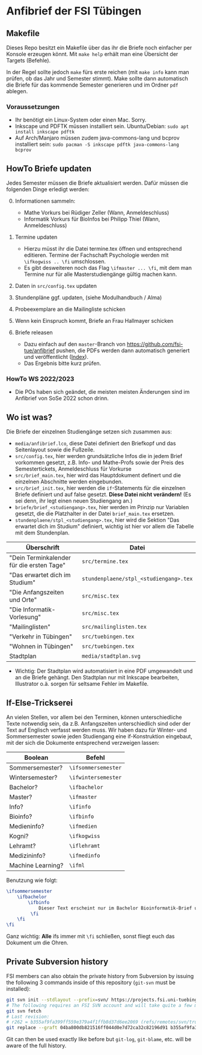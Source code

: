 # Anfibrief der FSI Tübingen

## Makefile

Dieses Repo besitzt ein Makefile über das ihr die Briefe noch einfacher per
Konsole erzeugen könnt. Mit `make help` erhält man eine Übersicht der Targets
(Befehle).

In der Regel sollte jedoch `make` fürs erste reichen (mit `make info` kann man
prüfen, ob das Jahr und Semester stimmt). Make sollte dann automatisch die
Briefe für das kommende Semester generieren und im Ordner `pdf` ablegen.

### Voraussetzungen
- Ihr benötigt ein Linux-System oder einen Mac. Sorry.
- Inkscape und PDFTK müssen installiert sein. Ubuntu/Debian: `sudo apt install inkscape pdftk`
- Auf Arch/Manjaro müssen zudem java-commons-lang und bcprov installiert sein: `sudo pacman -S inkscape pdftk java-commons-lang bcprov`

## HowTo Briefe updaten

Jedes Semester müssen die Briefe aktualisiert werden. Dafür müssen die
folgenden Dinge erledigt werden:

0. Informationen sammeln:
    - Mathe Vorkurs bei Rüdiger Zeller (Wann, Anmeldeschluss)
    - Informatik Vorkurs für BioInfos bei Philipp Thiel (Wann, Anmeldeschluss)

1. Termine updaten
    - Hierzu müsst ihr die Datei termine.tex öffnen und entsprechend editieren.
      Termine der Fachschaft Psychologie werden mit `\ifkogwiss .. \fi`
      umschlossen.
    - Es gibt desweiteren noch das Flag `\ifmaster ... \fi`, mit dem man Termine
      nur für alle Masterstudiengänge gültig machen kann.

2. Daten in `src/config.tex` updaten
3. Stundenpläne ggf. updaten, (siehe Modulhandbuch / Alma)
4. Probeexemplare an die Mailingliste schicken
5. Wenn kein Einspruch kommt, Briefe an Frau Hallmayer schicken
6. Briefe releasen
    - Dazu einfach auf den `master`-Branch von
      https://github.com/fsi-tue/anfibrief pushen, die PDFs werden dann
      automatisch generiert und veröffentlicht
      ([Index](https://teri.fsi.uni-tuebingen.de/anfibrief/)).
    - Das Ergebnis bitte kurz prüfen.

### HowTo WS 2022/2023
- Die POs haben sich geändet, die meisten meisten Änderungen sind im Anfibrief von SoSe 2022 schon drinn.

## Wo ist was?
Die Briefe der einzelnen Studiengänge setzen sich zusammen aus:
- `media/anfibrief.lco`, diese Datei definiert den Briefkopf und das
  Seitenlayout sowie die Fußzeile.
- `src/config.tex`, hier werden grundsätzliche Infos die in jedem Brief
  vorkommen gesetzt, z.B. Info- und Mathe-Profs sowie der Preis des
  Semestertickets, Anmeldeschluss für Vorkurse
- `src/brief_main.tex`, hier wird das Hauptdokument definert und die einzelnen
  Abschnitte werden eingebunden.
- `src/brief_init.tex`, hier werden die `if`-Statements für die einzelnen Briefe
  definiert und auf false gesetzt. **Diese Datei nicht verändern!** (Es sei
  denn, ihr legt einen neuen Studiengang an.)
- `briefe/brief_<studiengang>.tex`, hier werden im Prinzip nur Variablen
  gesetzt, die die Platzhalter in der Datei `brief_main.tex` ersetzen.
- `stundenplaene/stpl_<studiengang>.tex`, hier wird die Sektion "Das erwartet
  dich im Studium" definiert, wichtig ist hier vor allem die Tabelle mit dem
  Stundenplan.

|Überschrift|Datei|
|-----------|-----|
|"Dein Terminkalender für die ersten Tage"|`src/termine.tex`|
|"Das erwartet dich im Studium"|`stundenplaene/stpl_<studiengang>.tex`|
|"Die Anfangszeiten und Orte"|`src/misc.tex`|
|"Die Informatik-Vorlesung"|`src/misc.tex`|
|"Mailinglisten"|`src/mailinglisten.tex`|
|"Verkehr in Tübingen"|`src/tuebingen.tex`|
|"Wohnen in Tübingen"|`src/tuebingen.tex`|
|Stadtplan|`media/stadtplan.svg`|

- Wichtig: Der Stadtplan wird automatisiert in eine PDF umgewandelt und an die
  Briefe gehängt. Den Stadtplan nur mit Inkscape bearbeiten, Illustrator o.ä.
  sorgen für seltsame Fehler im Makefile.

## If-Else-Trickserei
An vielen Stellen, vor allem bei den Terminen, können unterschiedliche Texte notwendig sein, da z.B. Anfangszeiten unterschiedlich sind oder der Text auf Englisch verfasst werden muss. Wir haben dazu für Winter- und Sommersemester sowie jeden Studiengang eine if-Konstruktion eingebaut, mit der sich die Dokumente entsprechend verzweigen lassen:

|Boolean|Befehl|
|-------|------|
|Sommersemester?|`\ifsommersemester`|
|Wintersemester?|`\ifwintersemester`|
|Bachelor?|`\ifbachelor`|
|Master?|`\ifmaster`|
|Info?|`\ifinfo`|
|Bioinfo?|`\ifbinfo`|
|Medieninfo?|`\ifmedien`|
|Kogni?|`\ifkogwiss`|
|Lehramt?|`\iflehramt`|
|Medizininfo?|`\ifmedinfo`|
|Machine Learning?|`\ifml`|

Benutzung wie folgt:
```latex
\ifsommersemester
    \ifbachelor
        \ifbinfo
            Dieser Text erscheint nur im Bachelor Bioinformatik-Brief und wenn der Brief fürs Sommersemester kompiliert wird.
         \fi
    \fi
\fi
```
Ganz wichtig: **Alle** ifs immer mit `\fi` schließen, sonst fliegt euch das Dokument um die Ohren.

## Private Subversion history

FSI members can also obtain the private history from Subversion by issuing the
following 3 commands inside of this repository (`git-svn` must be installed):

```bash
git svn init --stdlayout --prefix=svn/ https://projects.fsi.uni-tuebingen.de/svn/anfibrief
# The following requires an FSI SVN account and will take quite a few minutes:
git svn fetch
# Last revision:
# r262 = b355af9fa399ff559e379a4f1ffb8d37d6ee2069 (refs/remotes/svn/trunk)
git replace --graft 04ba800db821516ff044d0e7d72ca32c82196d91 b355af9fa399ff559e379a4f1ffb8d37d6ee2069
```

Git can then be used exactly like before but `git-log`, `git-blame`, etc. will
be aware of the full history.
